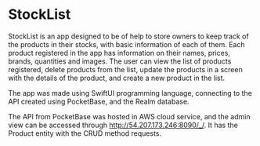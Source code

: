 # StockList
StockList is an app designed to be of help to store owners to keep track of the products in their stocks, with basic information of each of them. Each product registered in the app has information on their names, prices, brands, quantities and images.
The user can view the list of products registered, delete products from the list, update the products in a screen with the details of the product, and create a new product in the list.

The app was made using SwiftUI programming language, connecting to the API created using PocketBase, and the Realm database.

The API from PocketBase was hosted in AWS cloud service, and the admin view can be accessed through http://54.207.173.246:8090/_/. It has the Product entity with the CRUD method requests.
